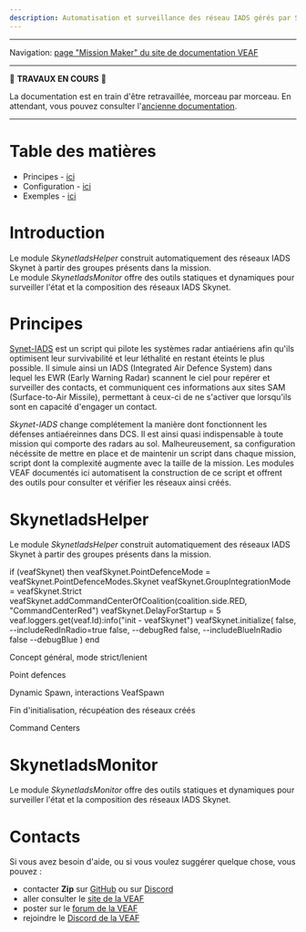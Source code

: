```yaml
---
description: Automatisation et surveillance des réseau IADS gérés par Skynet
---
```


-----------------------------

Navigation: [page "Mission Maker" du site de documentation VEAF](./index.md)

-----------------------------

🚧 **TRAVAUX EN COURS** 🚧

La documentation est en train d'être retravaillée, morceau par morceau. 
En attendant, vous pouvez consulter l'[ancienne documentation](https://github.com/VEAF/VEAF-Mission-Creation-Tools/blob/master/old_documentation/_index.md).

-----------------------------

# Table des matières

- Principes - [ici](#principes)
- Configuration - [ici](#comment-configurer-le-module)
- Exemples - [ici](#exemples-complets)

# Introduction

Le module *SkynetIadsHelper* construit automatiquement des réseaux IADS Skynet à partir des groupes présents dans la mission.  
Le module *SkynetIadsMonitor* offre des outils statiques et dynamiques pour surveiller l'état et la composition des réseaux IADS Skynet.

# Principes

[Synet-IADS](https://github.com/walder/Skynet-IADS) est un script qui pilote les systèmes radar antiaériens afin qu'ils optimisent leur survivabilité et leur léthalité en restant éteints le plus possible. Il simule ainsi un IADS (Integrated Air Defence System) dans lequel les EWR (Early Warning Radar) scannent le ciel pour repérer et surveiller des contacts, et communiquent ces informations aux sites SAM (Surface-to-Air Missile), permettant à ceux-ci de ne s'activer que lorsqu'ils sont en capacité d'engager un contact.

*Skynet-IADS* change complétement la manière dont fonctionnent les défenses antiaéreinnes dans DCS. Il est ainsi quasi indispensable à toute mission qui comporte des radars au sol. Malheureusement, sa configuration nécéssite de mettre en place et de maintenir un script dans chaque mission, script dont la complexité augmente avec la taille de la mission. Les modules VEAF documentés ici automatisent la construction de ce script et offrent des outils pour consulter et vérifier les réseaux ainsi créés.

# SkynetIadsHelper

Le module *SkynetIadsHelper* construit automatiquement des réseaux IADS Skynet à partir des groupes présents dans la mission.

if (veafSkynet) then
    veafSkynet.PointDefenceMode = veafSkynet.PointDefenceModes.Skynet
    veafSkynet.GroupIntegrationMode = veafSkynet.Strict
    veafSkynet.addCommandCenterOfCoalition(coalition.side.RED, "CommandCenterRed")
    veafSkynet.DelayForStartup = 5
    veaf.loggers.get(veaf.Id):info("init - veafSkynet")
    veafSkynet.initialize(
        false, --includeRedInRadio=true
        false, --debugRed
        false, --includeBlueInRadio
        false --debugBlue
    )
end

Concept général, mode strict/lenient

Point defences

Dynamic Spawn, interactions VeafSpawn

Fin d'initialisation, récupéation des réseaux créés

Command Centers




# SkynetIadsMonitor

Le module *SkynetIadsMonitor* offre des outils statiques et dynamiques pour surveiller l'état et la composition des réseaux IADS Skynet.

# Contacts

Si vous avez besoin d'aide, ou si vous voulez suggérer quelque chose, vous pouvez :

* contacter **Zip** sur [GitHub][Zip on Github] ou sur [Discord][Zip on Discord]
* aller consulter le [site de la VEAF][VEAF website]
* poster sur le [forum de la VEAF][VEAF forum]
* rejoindre le [Discord de la VEAF][VEAF Discord]


[Badge-Discord]: https://img.shields.io/discord/471061487662792715?label=VEAF%20Discord&style=for-the-badge
[VEAF-logo]: ../images/logo.png?raw=true
[VEAF Discord]: https://www.veaf.org/discord
[Zip on Github]: https://github.com/davidp57
[Zip on Discord]: https://discordapp.com/users/421317390807203850
[VEAF website]: https://www.veaf.org
[VEAF forum]: https://www.veaf.org/forum

[VEAF-Mission-Creation-Tools-repository]: https://github.com/VEAF/VEAF-Mission-Creation-Tools
[VEAF-mission-converter-repository]:https://github.com/VEAF/VEAF-mission-converter
[VEAF-demo-mission-repository]: https://github.com/VEAF/VEAF-Demo-Mission
[VEAF-Open-Training-Mission-repository]: https://github.com/VEAF/VEAF-Open-Training-Mission
[VEAF-Multiplayer-Missions-repository]: https://github.com/VEAF/VEAF-Multiplayer-Missions
[VEAF-Open-Training-Mission-documentation]: https://www.veaf.org/opentraining

[veaf_radio_menu]: ../images/radio_veaf_menu.png
[user_radio_menu]: ../images/radio_user_menu.png
